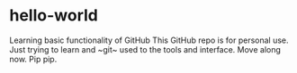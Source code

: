 # hello-world
Learning basic functionality of GitHub
This GitHub repo is for personal use.
Just trying to learn and ~git~ used to the tools and interface.
Move along now. Pip pip.

